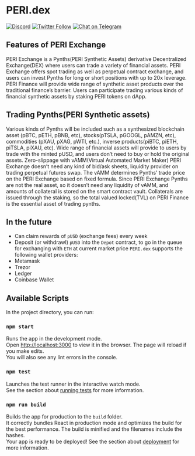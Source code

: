 # PERI.dex
[![Discord](https://img.shields.io/discord/818411536900030486.svg?color=768AD4&label=discord&logo=https%3A%2F%2Fdiscordapp.com%2Fassets%2F8c9701b98ad4372b58f13fd9f65f966e.svg)](https://discord.com/channels/818411536900030486/)
[![Twitter Follow](https://img.shields.io/twitter/follow/PERIFinance.svg?label=PERIfinance&style=social)](https://twitter.com/PERIfinance)
[![Chat on Telegram](https://img.shields.io/badge/Join-Telegram-brightgreen.svg)](https://t.me/peri_global)  
## Features of PERI Exchange

PERI Exchange is a Pynths(PERI Synthetic Assets) derivative Decentralized Exchange(DEX) where users can trade a variety of financial assets. PERI Exchange offers spot trading as well as perpetual contract exchange, and users can invest Pynths for long or short positions with up to 20x leverage. PERI Finance will provide wide range of synthetic asset products over the traditional finance’s barrier. Users can participate trading various kinds of financial synthetic assets by staking PERI tokens on dApp.

## Trading Pynths(PERI Synthetic assets)

Various kinds of Pynths will be included such as a synthesized blockchain asset (pBTC, pETH, pBNB, etc), stocks(pTSLA, pGOOGL, pAMZN, etc), commodities (pXAU, pXAG, pWTI, etc.), inverse products(piBTC, piETH, piTSLA, piXAU, etc). Wide range of financial assets will provide to users by trade with the minted pUSD, and users don’t need to buy or hold the original assets.
Zero-slippage with vAMM(Virtual Automated Market Maker)
PERI Exchange doesn’t need any kind of bid/ask sheets, liquidity provider on trading perpetual futures swap. The vAMM determines Pynths’ trade price on the PERI Exchange based on fixed formula. Since PERI Exchange Pynths are not the real asset, so it doesn’t need any liquidity of vAMM, and amounts of collateral is stored on the smart contract vault. Collaterals are issued through the staking, so the total valued locked(TVL) on PERI Finance is the essential asset of trading pynths.

## In the future
- Can claim rewards of `pUSD` (exchange fees) every week
- Deposit (or withdrawl) `pUSD` into the `Depot` contract, to go in the queue for exchanging with `ETH` at current market price
`PERI.dex` supports the following wallet providers:
- Metamask
- Trezor 
- Ledger 
- Coinbase Wallet 

## Available Scripts
In the project directory, you can run:
### `npm start`
Runs the app in the development mode.<br>
Open [http://localhost:3000](http://localhost:3000) to view it in the browser.
The page will reload if you make edits.<br>
You will also see any lint errors in the console.
### `npm test`
Launches the test runner in the interactive watch mode.<br>
See the section about [running tests](https://facebook.github.io/create-react-app/docs/running-tests) for more information.
### `npm run build`
Builds the app for production to the `build` folder.<br>
It correctly bundles React in production mode and optimizes the build for the best performance.
The build is minified and the filenames include the hashes.<br>
Your app is ready to be deployed!
See the section about [deployment](https://facebook.github.io/create-react-app/docs/deployment) for more information.